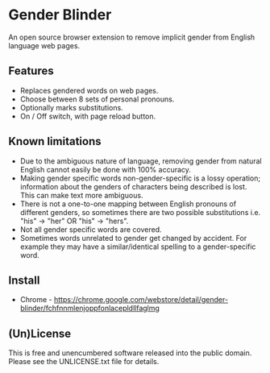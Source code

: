 # Gender Blinder

An open source browser extension to remove implicit gender from English language web pages.

## Features

* Replaces gendered words on web pages.
* Choose between 8 sets of personal pronouns.
* Optionally marks substitutions.
* On / Off switch, with page reload button.

## Known limitations

* Due to the ambiguous nature of language, removing gender from natural English cannot easily be done with 100% accuracy.
* Making gender specific words non-gender-specific is a lossy operation; information about the genders of characters being described is lost. This can make text more ambiguous. 
* There is not a one-to-one mapping between English pronouns of different genders, so sometimes there are two possible substitutions i.e. "his" -> "her" OR "his" -> "hers".
* Not all gender specific words are covered.
* Sometimes words unrelated to gender get changed by accident. For example they may have a similar/identical spelling to a gender-specific word.

## Install

* Chrome - https://chrome.google.com/webstore/detail/gender-blinder/fchfnnmlenjoppfonlacepldllfaglmg

## (Un)License

This is free and unencumbered software released into the public domain.
Please see the UNLICENSE.txt file for details.

